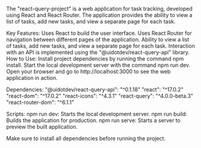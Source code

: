 The "react-query-project" is a web application for task tracking, developed using React and React Router. The application provides the ability to view a list of tasks, add new tasks, and view a separate page for each task.

Key Features:
Uses React to build the user interface.
Uses React Router for navigation between different pages of the application.
Ability to view a list of tasks, add new tasks, and view a separate page for each task.
Interaction with an API is implemented using the "@uidotdev/react-query-api" library.
How to Use:
Install project dependencies by running the command npm install.
Start the local development server with the command npm run dev.
Open your browser and go to http://localhost:3000 to see the web application in action.

Dependencies:
"@uidotdev/react-query-api": "^0.1.18"
"react": "^17.0.2"
"react-dom": "^17.0.2"
"react-icons": "^4.3.1"
"react-query": "^4.0.0-beta.3"
"react-router-dom": "^6.1.1"

Scripts:
npm run dev: Starts the local development server.
npm run build: Builds the application for production.
npm run serve: Starts a server to preview the built application.

Make sure to install all dependencies before running the project.